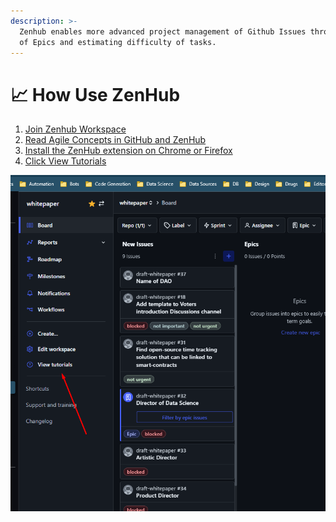 ```yaml
---
description: >-
  Zenhub enables more advanced project management of Github Issues through use
  of Epics and estimating difficulty of tasks.
---
```


# 📈 How Use ZenHub

1. [Join Zenhub Workspace](https://app.zenhub.com/workspaces/whitepaper-61d189e356639900120527a0/board?invite=true)
2. [Read Agile Concepts in GitHub and ZenHub](https://help.zenhub.com/support/solutions/articles/43000010338-agile-concepts-in-github-and-zenhub)
3. [Install the ZenHub extension on Chrome or Firefox](https://www.zenhub.com/extension)
4. [Click View Tutorials](https://app.zenhub.com/workspaces/whitepaper-61d189e356639900120527a0/board?repos=440661078)

![](../assets/how-to/zenhub-tutorials.png)
